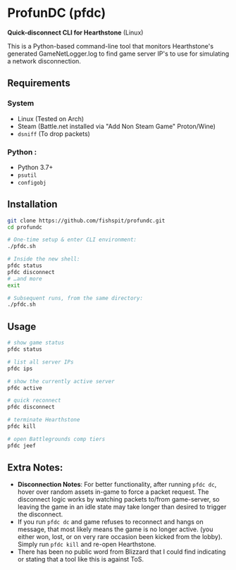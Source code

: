 # ProfunDC (pfdc)

**Quick-disconnect CLI for Hearthstone** (Linux)

This is a Python-based command-line tool that monitors Hearthstone's generated GameNetLogger.log to find game server IP's to use for simulating a network disconnection.


## Requirements
### **System** 
- Linux (Tested on Arch)
- Steam (Battle.net installed via "Add Non Steam Game" Proton/Wine)
- `dsniff` (To drop packets)
### **Python** :  
- Python 3.7+
- `psutil`
- `configobj`


## Installation
```bash
git clone https://github.com/fishspit/profundc.git
cd profundc

# One-time setup & enter CLI environment:
./pfdc.sh

# Inside the new shell:
pfdc status
pfdc disconnect
# …and more
exit

# Subsequent runs, from the same directory:
./pfdc.sh
```


## Usage
```bash
# show game status
pfdc status

# list all server IPs
pfdc ips

# show the currently active server
pfdc active

# quick reconnect
pfdc disconnect

# terminate Hearthstone
pfdc kill

# open Battlegrounds comp tiers
pfdc jeef
```


## Extra Notes:
- **Disconnection Notes**: For better functionality, after running `pfdc dc`, hover over random assets in-game to force a packet request. The disconnect logic works by watching packets to/from game-server, so leaving the game in an idle state may take longer than desired to trigger the disconnect.
- If you run `pfdc dc` and game refuses to reconnect and hangs on message, that most likely means the game is no longer active. (you either won, lost, or on very rare occasion been kicked from the lobby). Simply run `pfdc kill` and re-open Hearthstone.
- There has been no public word from Blizzard that I could find indicating or stating that a tool like this is against ToS.

